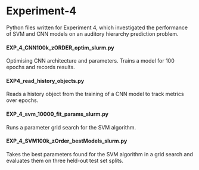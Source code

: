 # Experiment-4
Python files written for Experiment 4, which investigated the performance of SVM and CNN models on an auditory hierarchy prediction problem.

#### EXP_4_CNN100k_zORDER_optim_slurm.py
Optimising CNN architecture and parameters. Trains a model for 100 epochs and records results.

#### EXP4_read_history_objects.py
Reads a history object from the training of a CNN model to track metrics over epochs.

#### EXP_4_svm_10000_fit_params_slurm.py
Runs a parameter grid search for the SVM algorithm.

#### EXP_4_SVM100k_zOrder_bestModels_slurm.py
Takes the best parameters found for the SVM algorithm in a grid search and evaluates them on three held-out test set splits.
